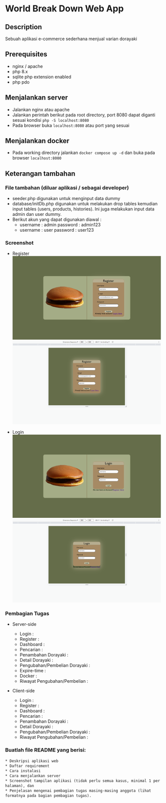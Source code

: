 # World Break Down Web App

## Description
Sebuah aplikasi e-commerce sederhana menjual varian dorayaki

## Prerequisites
- nginx / apache
- php 8.x
- sqlite php extension enabled
- php pdo

## Menjalankan server
- Jalankan nginx atau apache
- Jalankan perintah berikut pada root directory, port 8080 dapat diganti sesuai kondisi
`php -S localhost:8080`
- Pada browser buka `localhost:8080` atau port yang sesuai

## Menjalankan docker
- Pada working directory jalankan `docker compose up -d` dan buka pada browser `localhost:8000`

## Keterangan tambahan

### File tambahan (diluar aplikasi / sebagai developer)
- seeder.php digunakan untuk menginput data dummy
- database/initDb.php digunakan untuk melakukan drop tables kemudian input tables (users, products, histories). Ini juga melakukan input data admin dan user dummy.
- Berikut akun yang dapat digunakan diawal :
    * username : admin  password : admin123
    * username : user password : user123 


### Screenshot
- Register
![Register Desktop](./screenshots/Register_Desktop.png)
![Register Responsive](./screenshots/Register_800x600.png)

- Login
![Login Desktop](./screenshots/Login_Desktop.png)
![Login Responsive](./screenshots/Login_800x600.png)


### Pembagian Tugas
- Server-side
    * Login :
    * Register :
    * Dashboard :
    * Pencarian :
    * Penambahan Dorayaki :
    * Detail Dorayaki :
    * Pengubahan/Pembelian Dorayaki :
    * Expire-time :
    * Docker :
    * Riwayat Pengubahan/Pembelian :


- Client-side
    * Login :
    * Register :
    * Dashboard :
    * Pencarian :
    * Penambahan Dorayaki :
    * Detail Dorayaki :
    * Pengubahan/Pembelian Dorayaki :
    * Riwayat Pengubahan/Pembelian :

### Buatlah file README yang berisi:
    * Deskripsi aplikasi web
    * Daftar requirement
    * Cara instalasi
    * Cara menjalankan server
    * Screenshot tampilan aplikasi (tidak perlu semua kasus, minimal 1 per halaman), dan 
    * Penjelasan mengenai pembagian tugas masing-masing anggota (lihat formatnya pada bagian pembagian tugas).


